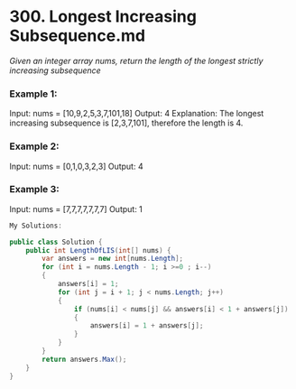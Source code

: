 # 300. Longest Increasing Subsequence.md
*Given an integer array nums, return the length of the longest strictly increasing subsequence*

### Example 1:
Input: nums = [10,9,2,5,3,7,101,18]
Output: 4
Explanation: The longest increasing subsequence is [2,3,7,101], therefore the length is 4.

### Example 2:
Input: nums = [0,1,0,3,2,3]
Output: 4

### Example 3:
Input: nums = [7,7,7,7,7,7,7]
Output: 1

```csharp
My Solutions:

public class Solution {
    public int LengthOfLIS(int[] nums) {
        var answers = new int[nums.Length];
        for (int i = nums.Length - 1; i >=0 ; i--)
        {
            answers[i] = 1;
            for (int j = i + 1; j < nums.Length; j++)
            {
                if (nums[i] < nums[j] && answers[i] < 1 + answers[j])
                {
                    answers[i] = 1 + answers[j];
                }
            }
        }
        return answers.Max();
    }
}
```
